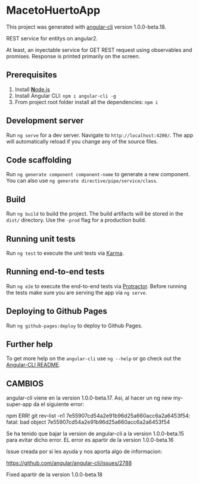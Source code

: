 # MacetoHuertoApp

This project was generated with [angular-cli](https://github.com/angular/angular-cli) version 1.0.0-beta.18.

REST service for entitys on angular2. 

At least, an inyectable service for GET REST request using observables and promises.
Response is printed primarily on the screen.

## Prerequisites
1. Install [**N**ode.js](https://nodejs.org)
2. Install Angular CLI: `npm i angular-cli -g`
3. From project root folder install all the dependencies: `npm i`

## Development server
Run `ng serve` for a dev server. Navigate to `http://localhost:4200/`. The app will automatically reload if you change any of the source files.

## Code scaffolding

Run `ng generate component component-name` to generate a new component. You can also use `ng generate directive/pipe/service/class`.

## Build

Run `ng build` to build the project. The build artifacts will be stored in the `dist/` directory. Use the `-prod` flag for a production build.

## Running unit tests

Run `ng test` to execute the unit tests via [Karma](https://karma-runner.github.io).

## Running end-to-end tests

Run `ng e2e` to execute the end-to-end tests via [Protractor](http://www.protractortest.org/). 
Before running the tests make sure you are serving the app via `ng serve`.

## Deploying to Github Pages

Run `ng github-pages:deploy` to deploy to Github Pages.

## Further help

To get more help on the `angular-cli` use `ng --help` or go check out the [Angular-CLI README](https://github.com/angular/angular-cli/blob/master/README.md).


## CAMBIOS

angular-cli viene en la version 1.0.0-beta.17. Asi, al hacer un 
ng new my-super-app da el siguiente error:


npm ERR! git rev-list -n1 7e55907cd54a2e91b96d25a660acc6a2a6453f54: 
fatal: bad object 7e55907cd54a2e91b96d25a660acc6a2a6453f54

Se ha tenido que bajar la version de angular-cli a la version 1.0.0-beta.15
para evitar dicho error. EL error es apartir de la version 1.0.0-beta.16

Issue creada por si les ayuda y nos aporta algo de informacion:

https://github.com/angular/angular-cli/issues/2788

Fixed apartir de la version 1.0.0-beta.18
